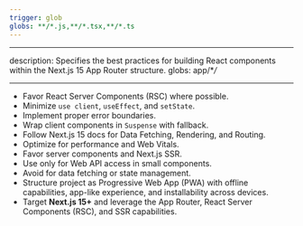 ```yaml
---
trigger: glob
globs: **/*.js,**/*.tsx,**/*.ts
---
```


---

description: Specifies the best practices for building React components within the Next.js 15 App Router structure.
globs: app/\*_/_

---

- Favor React Server Components (RSC) where possible.
- Minimize `use client`, `useEffect`, and `setState`.
- Implement proper error boundaries.
- Wrap client components in `Suspense` with fallback.
- Follow Next.js 15 docs for Data Fetching, Rendering, and Routing.
- Optimize for performance and Web Vitals.
- Favor server components and Next.js SSR.
- Use only for Web API access in small components.
- Avoid for data fetching or state management.
- Structure project as Progressive Web App (PWA) with offline capabilities, app-like experience, and installability across devices.
- Target **Next.js 15+** and leverage the App Router, React Server Components (RSC), and SSR capabilities.
